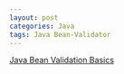 ```yaml
---
layout: post
categories: Java
tags: Java Bean-Validator
---
```


[Java Bean Validation Basics](https://www.baeldung.com/javax-validation)